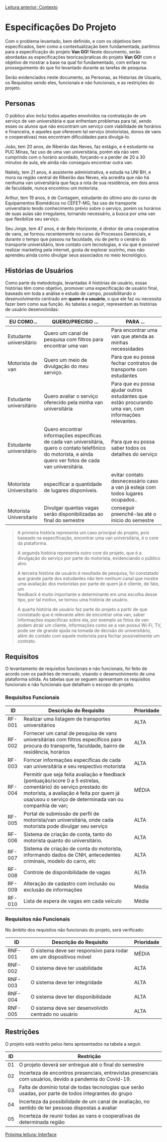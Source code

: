 [Leitura anterior: Contexto](/docs/1-Contexto.md)

# Especificações Do Projeto


Com o problema levantado, bem definido, e com os objetivos bem especificados, 
bem como a contextualização bem fundamentada, partimos para a especificação do projeto **Van GO!** 
Neste documento, serão abordadas as especificações teoricas/praticas do projeto **Van GO!** 
com o objetivo de mostrar a base na qual foi fundamentado, 
com enfase no prosseguimento do que foi levantado durante as tarefas de pesquisa. 
 
Serão evidenciados neste documento, as Personas, as Historias de Usuario, os Requisitos sendo eles, funcionais e não funcionais, e as restrições do projeto.

## Personas

O público alvo inclui todos aqueles envolvidos na contratação de um serviço de van universitária e que enfrentam problemas para tal, sendo esses os alunos que não encontram um serviço com viabilidade de horários e financeira, e aqueles que oferecem tal serviço (motoristas, donos de vans e cooperativas) mas encontram dificuldades para divulgá-lo.

João, tem 20 anos, de Ribeirão das Neves, faz estágio, e é estudante na PUC Minas, faz uso de uma van universitária, porém ela não vem cumprindo com o horário acordado, forçando-o a perder de 20 a 30 minutos de aula, ele ainda não conseguiu encontrar outra van.

Natiely, tem 21 anos, é assistente administrativa, e estuda na UNI BH, e mora na região central de Ribeirão das Neves, ela acredita que não há nenhuma van universitária que faça a rota de sua residência, em dois anos de faculdade, nunca encontrou um motorista.

Arthur, tem 19 anos, é de Contagem, estudante do último ano do curso de Equipamentos Biomédicos no CEFET-MG, faz uso de transporte universitário tendo conhecimento prévio sobre o serviço, porém os horários de suas aulas são irregulares, tornando necessário, a busca por uma van que flexibilize seu serviço.

Seu Jorge, tem 47 anos, é de Belo Horizonte, é diretor de uma cooperativa de vans, se formou recentemente no curso de Processos Gerenciais, e durante o tempo que passou na faculdade, viu de perto o cenário do transporte universitário, teve contato com tecnologias, e viu que é possível realizar marketing pela internet, gosta de explorar sozinho, mas não aprendeu ainda como divulgar seus associados no meio tecnológico.

## Histórias de Usuários

Como parte da metodologia, levantadas 4 histórias de usuário, essas histórias têm como objetivo, promover uma especificação de usuário final, baseado em toda a análise e estudo de campo, possibilitando o desenvolvimento centrado em **quem é o usuário**, o que ele faz ou necessita fazer bem como sua função. As tabelas a seguir, representam as histórias de usuário desenvolvidas:


|EU COMO... | QUERO/PRECISO ...  |PARA ...                 |
|--------------------|------------------------------------|----------------------------------------|
|Estudante universitário  | Quero um canal de pesquisa com filtros para encontrar uma van    | Para encontrar uma van que atenda as minhas necessidades               |
|Motorista de van       | Quero um meio de divulgação do meu serviço.                | Para que eu possa fechar contratos de transporte com estudantes |
|Estudante universitário       | Quero avaliar o serviço oferecido pela minha van universitária               | Para que eu possa ajudar outros estudantes que estão procurando uma van, com informações relevantes. |
|Estudante universitário      | Quero encontrar informações específicas de cada van universitária, quero o contato telefônico do motorista, e ainda quero ver fotos de cada van universitária.                | Para que eu possa saber todos os detalhes do serviço |
|Motorista Universitario      | especificar a quantidade de lugares disponíveis.                | evitar contato desnecessário caso a van já esteja com todos lugares ocupados.. |
|Motorista Universitario      | Divulgar quantas vagas serão disponibilizadas ao final do semestre  | conseguir preenchê-las até o início do semestre |


> A primeira história representa um caso principal do projeto, pois baseado na especificação, encontrar uma van 
> universitária, é o core da plataforma. 
>
> A segunda história representa outro core do projeto, que é a divulgação do serviço por parte do motorista, 
> evidenciando o público alvo.
> 
> A terceira história de usuário é resultada de pesquisa, foi constatado que grande parte dos estudantes 
> não tem nenhum canal que mostre uma avaliação dos motoristas por parte de quem já é cliente, de fato, um  
> feedback é muito importante e determinante em uma escolha desse tipo, por tal motivo, se tornou uma 
> história de usuário.
>
> A quarta história de usuário faz parte do projeto a partir de que constatado que é relevante além de encontrar 
> uma van, saber informações específicas sobre ela, por exemplo as fotos da van podem atrair um cliente,
> informações como se a van possui Wi-Fi, TV, pode ser de grande ajuda na tomada de decisão do universitário, 
> além do contato com aquele motorista para fechar possivelmente um contrato.


## Requisitos

O levantamento de requisitos funcionais e não funcionais, foi feito de acordo com os padrões de mercado, visando o desenvolvimento de uma plataforma sólida. As tabelas que se seguem apresentam os requisitos funcionais e não funcionais que detalham o escopo do projeto.

### Requisitos Funcionais

|ID    | Descrição do Requisito  | Prioridade |
|------|-----------------------------------------|----|
|RF-001| Realizar uma listagem de transportes universitários | ALTA | 
|RF-002| Fornecer um canal de pesquisa de vans universitárias com filtros específicos para procura do transporte, faculdade, bairro de residência, horários | ALTA |
|RF-003| Forncer informações específicas de cada van universitária e seu respectivo motorista | ALTA |
|RF-004| Permitir que seja feita avaliação e feedback (pontuação/score 0 a 5 estrelas, comentário) do serviço prestado do motorista, a avaliação é feita por quem já usa/usou o serviço de determinada van ou companhia de van; | MÉDIA |
|RF-005| Portal de submissão de perfil de motorista/van universitária, onde cada motorista pode divulgar seu serviço | ALTA |
|RF-006| Sistema de criação de conta, tanto do motorista quanto do universitário. | ALTA |
|RF-007| Sistema de criação de conta do motorista, informando dados de CNH, antecedentes criminais, modelo do carro, etc | ALTA |
|RF-008| Controle de disponibilidade de vagas  | ALTA |
|RF-009| Alteração de cadastro com inclusão ou exclusão de informações  | Média |
|RF-010| Lista de espera de vagas em cada veículo  | Média |

### Requisitos não Funcionais

No âmbito dos requisitos não funcionais do projeto, será verificado:

|ID     | Descrição do Requisito  |Prioridade |
|-------|-------------------------|----|
|RNF-001| O sistema deve ser responsivo para rodar em um dispositivos móvel | MÉDIA | 
|RNF-002| O sistema deve ter usabilidade |  ALTA | 
|RNF-003| O sistema deve ter integridade |  ALTA | 
|RNF-004| O sistema deve ter disponibilidade |  ALTA | 
|RNF-005| O sistema deve ser desenvolvido centrado no usuário |  ALTA | 


## Restrições

O projeto está restrito pelos itens apresentados na tabela a seguir.

|ID| Restrição                                             |
|--|-------------------------------------------------------|
|01| O projeto deverá ser entregue até o final do semestre |
|02| Incerteza de encontros presenciais, entrevistas presenciais com usuários, devido a pandemia do Covid-19. |
|03| Falta de domínio total de todas tecnologias que serão usadas, por parte de todos integrantes do grupo |
|04| Incerteza da possibilidade de um canal de avaliação, no sentido de ter pessoas dispostas a avaliar |
|05| Incerteza de reunir todas as vans e cooperativas de determinada região |

[Próxima leitura: Interface](/docs/3-Interface.md)
